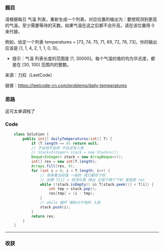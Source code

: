 ### 题目
请根据每日 气温 列表，重新生成一个列表。对应位置的输出为：要想观测到更高的气温，至少需要等待的天数。如果气温在这之后都不会升高，请在该位置用 0 来代替。


例如，给定一个列表 temperatures = [73, 74, 75, 71, 69, 72, 76, 73]，你的输出应该是 [1, 1, 4, 2, 1, 1, 0, 0]。


- 提示：气温 列表长度的范围是 [1, 30000]。每个气温的值的均为华氏度，都是在 [30, 100] 范围内的整数。

来源：力扣（LeetCode）

链接：https://leetcode-cn.com/problems/daily-temperatures
### 思路

这可太单调栈了

### Code
```java
    class Solution {
        public int[] dailyTemperatures(int[] T) {
            if (T.length == 0) return null;
            // 不会吧不会吧 不会还有人用 
            // Stack<Integer> stack = new Stack<>();
            Deque<Integer> stack = new ArrayDeque<>();
            int[] res = new int[T.length];
            Arrays.fill(res, 0);
            for (int i = 0; i < T.length; i++) {
                // 用来看当前值 一般的 我们都存下标
                // 如果 T[i] > 栈顶元素 弹出 记录下两个下标 差就是 res
                while (!stack.isEmpty() && T[stack.peek()] < T[i]) {
                    int tmp = stack.pop();
                    res[tmp] = (i - tmp);
                }
                // while 循环 弹到大于他的 入栈
                stack.push(i);
            }
            return res;
        }
    }
```
*** 
### 收获
